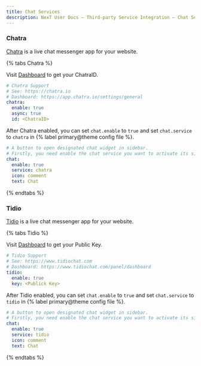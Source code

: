 ```yaml
---
title: Chat Services
description: NexT User Docs – Third-party Service Integration – Chat Services
---
```


### Chatra

[Chatra](https://chatra.io) is a live chat messenger app for your website.

{% tabs Chatra %}
<!-- tab Enable Chatra → -->
Visit [Dashboard](https://app.chatra.io/settings/general) to get your ChatraID.

```yml next/_config.yml
# Chatra Support
# See: https://chatra.io
# Dashboard: https://app.chatra.io/settings/general
chatra:
  enable: true
  async: true
  id: <ChatraID>
```

<!-- endtab -->

<!-- tab Activate sidebar button -->
After Chatra enabled, you can set `chat.enable` to `true` and set `chat.service` to `chatra` in {% label primary@theme config file %}.

```yml next/_config.yml
# A button to open designated chat widget in sidebar.
# Firstly, you need enable the chat service you want to activate its sidebar button.
chat:
  enable: true
  service: chatra
  icon: comment
  text: Chat
```
<!-- endtab -->
{% endtabs %}

### Tidio

[Tidio](https://www.tidiochat.com/) is a live chat messenger app for your website.

{% tabs Tidio %}
<!-- tab Enable Tidio → -->
Visit [Dashboard](https://www.tidiochat.com/panel/dashboard) to get your Public Key.

```yml next/_config.yml
# Tidio Support
# See: https://www.tidiochat.com
# Dashboard: https://www.tidiochat.com/panel/dashboard
tidio:
  enable: true
  key: <Publick Key>
```

<!-- endtab -->

<!-- tab Activate sidebar button -->
After Tidio enabled, you can set `chat.enable` to `true` and set `chat.service` to `tidio` in {% label primary@theme config file %}.

```yml next/_config.yml
# A button to open designated chat widget in sidebar.
# Firstly, you need enable the chat service you want to activate its sidebar button.
chat:
  enable: true
  service: tidio
  icon: comment
  text: Chat
```
<!-- endtab -->
{% endtabs %}
